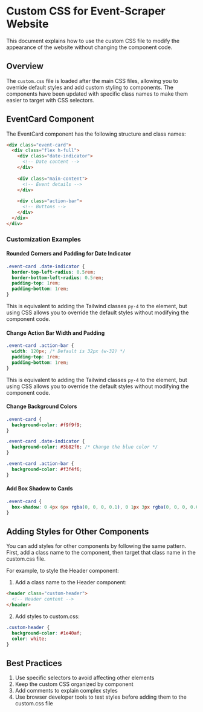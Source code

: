 # Custom CSS for Event-Scraper Website

This document explains how to use the custom CSS file to modify the appearance of the website without changing the component code.

## Overview

The `custom.css` file is loaded after the main CSS files, allowing you to override default styles and add custom styling to components. The components have been updated with specific class names to make them easier to target with CSS selectors.

## EventCard Component

The EventCard component has the following structure and class names:

```html
<div class="event-card">
  <div class="flex h-full">
    <div class="date-indicator">
      <!-- Date content -->
    </div>
    
    <div class="main-content">
      <!-- Event details -->
    </div>
    
    <div class="action-bar">
      <!-- Buttons -->
    </div>
  </div>
</div>
```

### Customization Examples

#### Rounded Corners and Padding for Date Indicator

```css
.event-card .date-indicator {
  border-top-left-radius: 0.5rem;
  border-bottom-left-radius: 0.5rem;
  padding-top: 1rem;
  padding-bottom: 1rem;
}
```

This is equivalent to adding the Tailwind classes `py-4` to the element, but using CSS allows you to override the default styles without modifying the component code.

#### Change Action Bar Width and Padding

```css
.event-card .action-bar {
  width: 120px; /* Default is 32px (w-32) */
  padding-top: 1rem;
  padding-bottom: 1rem;
}
```

This is equivalent to adding the Tailwind classes `py-4` to the element, but using CSS allows you to override the default styles without modifying the component code.

#### Change Background Colors

```css
.event-card {
  background-color: #f9f9f9;
}

.event-card .date-indicator {
  background-color: #3b82f6; /* Change the blue color */
}

.event-card .action-bar {
  background-color: #f3f4f6;
}
```

#### Add Box Shadow to Cards

```css
.event-card {
  box-shadow: 0 4px 6px rgba(0, 0, 0, 0.1), 0 1px 3px rgba(0, 0, 0, 0.08);
}
```

## Adding Styles for Other Components

You can add styles for other components by following the same pattern. First, add a class name to the component, then target that class name in the custom.css file.

For example, to style the Header component:

1. Add a class name to the Header component:
```html
<header class="custom-header">
  <!-- Header content -->
</header>
```

2. Add styles to custom.css:
```css
.custom-header {
  background-color: #1e40af;
  color: white;
}
```

## Best Practices

1. Use specific selectors to avoid affecting other elements
2. Keep the custom CSS organized by component
3. Add comments to explain complex styles
4. Use browser developer tools to test styles before adding them to the custom.css file

